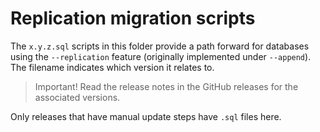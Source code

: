 # Replication migration scripts

The `x.y.z.sql` scripts in this folder provide a path forward for databases using the
`--replication` feature (originally implemented under `--append`).
The filename indicates which version it relates to.

> Important!  Read the release notes in the GitHub releases for the associated versions.

Only releases that have manual update steps have `.sql` files here.

